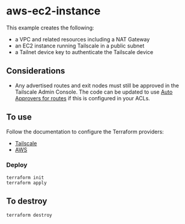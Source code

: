 # aws-ec2-instance

This example creates the following:

- a VPC and related resources including a NAT Gateway
- an EC2 instance running Tailscale in a public subnet
- a Tailnet device key to authenticate the Tailscale device

## Considerations

- Any advertised routes and exit nodes must still be approved in the Tailscale Admin Console. The code can be updated to use [Auto Approvers for routes](https://tailscale.com/kb/1018/acls/#auto-approvers-for-routes-and-exit-nodes) if this is configured in your ACLs.

## To use

Follow the documentation to configure the Terraform providers:

- [Tailscale](https://registry.terraform.io/providers/tailscale/tailscale/latest/docs)
- [AWS](https://registry.terraform.io/providers/hashicorp/aws/latest/docs)

### Deploy

```shell
terraform init
terraform apply
```

## To destroy

```shell
terraform destroy
```

